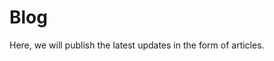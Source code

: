 <!-- status: Published -->
<!-- created: 2020-07-24 13:37:00+00:00 -->
<!-- language: en -->
<!-- title: Blog -->

# Blog

Here, we will publish the latest updates in the form of articles.